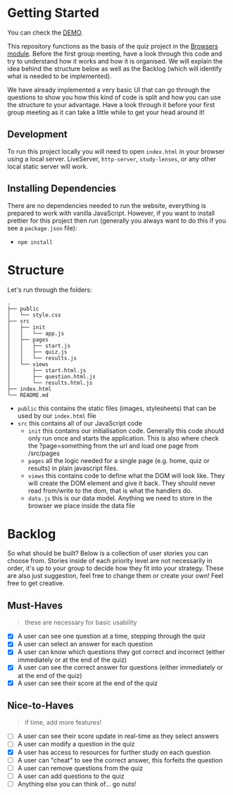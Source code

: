 # Getting Started

You can check the [DEMO](https://danijelcvit.github.io/browser-quiz-final/).

This repository functions as the basis of the quiz project in the [Browsers module](https://github.com/HackYourFuture/Browsers). Before the first group meeting, have a look through this code and try to understand how it works and how it is organised. We will explain the idea behind the structure below as well as the Backlog (which will identify what is needed to be implemented).

We have already implemented a very basic UI that can go through the questions to show you how this kind of code is split and how you can use the structure to your advantage. Have a look through it before your first group meeting as it can take a little while to get your head around it!

## Development

To run this project locally you will need to open `index.html` in your browser using a local server. LiveServer, `http-server`, `study-lenses`, or any other local static server will work.

## Installing Dependencies

There are no dependencies needed to run the website, everything is prepared to work with vanilla JavaScript. However, if you want to install prettier for this project then run (generally you always want to do this if you see a `package.json` file):

- `npm install`

# Structure

Let's run through the folders:

```
.
├── public
│   └── style.css
├── src
│   ├── init
│   │   └── app.js
│   ├── pages
│   │   ├── start.js
│   │   ├── quiz.js
│   │   └── results.js
│   └── views
│       ├── start.html.js
│       ├── question.html.js
│       └── results.html.js
├── index.html
└── README.md

```

- `public` this contains the static files (images, stylesheets) that can be used by our `index.html` file
- `src` this contains all of our JavaScript code
  - `init` this contains our initialisation code. Generally this code should only run once and starts the application.
    This is also where check the ?page=something from the url and load one page from /src/pages
  - `pages` all the logic needed for a single page (e.g. home, quiz or results) in plain javascript files.
  - `views` this contains code to define what the DOM will look like. They will create the DOM element and give it back. They should never read from/write to the dom, that is what the handlers do.
  - `data.js` this is our data model. Anything we need to store in the browser we place inside the data file

# Backlog

So what should be built? Below is a collection of user stories you can choose from. Stories inside of each priority level are not necessarily in order, it's up to your group to decide how they fit into your strategy. These are also just suggestion, feel free to change them or create your own! Feel free to get creative.

## Must-Haves

> these are necessary for basic usability

- [x] A user can see one question at a time, stepping through the quiz
- [x] A user can select an answer for each question
- [x] A user can know which questions they got correct and incorrect (either immediately or at the end of the quiz)
- [x] A user can see the correct answer for questions (either immediately or at the end of the quiz)
- [x] A user can see their score at the end of the quiz

## Nice-to-Haves

> if time, add more features!

- [ ] A user can see their score update in real-time as they select answers
- [ ] A user can modify a question in the quiz
- [x] A user has access to resources for further study on each question
- [ ] A user can "cheat" to see the correct answer, this forfeits the question
- [ ] A user can remove questions from the quiz
- [ ] A user can add questions to the quiz
- [ ] Anything else you can think of... go nuts!
